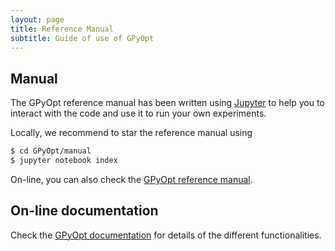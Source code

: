 ```yaml
---
layout: page
title: Reference Manual
subtitle: Guide of use of GPyOpt
---
```


## Manual

The GPyOpt reference manual has been written using [Jupyter](http://jupyter.org/) to help you to interact with the code and use it to run your own experiments. 

Locally, we recommend to star the reference manual using

```bash
$ cd GPyOpt/manual
$ jupyter notebook index
```

On-line, you can also check the [GPyOpt reference manual](http://nbviewer.jupyter.org/github/SheffieldML/GPyOpt/blob/devel/manual/index.ipynb).


## On-line documentation

Check the [GPyOpt documentation](http://gpyopt.readthedocs.io/) for details of the different functionalities.
